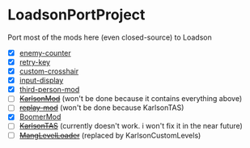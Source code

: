 # LoadsonPortProject
Port most of the mods here (even closed-source) to Loadson

- [x] [enemy-counter](https://github.com/karlsonmodding/enemy-counter)
- [x] [retry-key](https://github.com/karlsonmodding/retry-key)
- [x] [custom-crosshair](https://github.com/karlsonmodding/custom-crosshair)
- [x] [input-display](https://github.com/karlsonmodding/input-display)
- [x] [third-person-mod](https://github.com/karlsonmodding/third-person-mod)
- [ ] ~~[KarlsonMod](https://github.com/karlsonmodding/KarlsonMod)~~ (won't be done because it contains everything above)
- [ ] ~~[replay-mod](https://github.com/karlsonmodding/replay-mod)~~ (won't be done because KarlsonTAS)
- [x] [BoomerMod](https://github.com/karlsonmodding/BoomerMod)
- [ ] ~~[KarlsonTAS](https://github.com/karlsonmodding/KarlsonTAS)~~ (currently doesn't work. i won't fix it in the near future)
- [ ] ~~[MangLevelLoader](https://github.com/karlsonmodding/MangLevelLoader)~~ (replaced by KarlsonCustomLevels)
